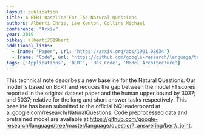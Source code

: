 ```yaml
---
layout: publication
title: A BERT Baseline For The Natural Questions
authors: Alberti Chris, Lee Kenton, Collins Michael
conference: "Arxiv"
year: 2019
bibkey: alberti2019bert
additional_links:
  - {name: "Paper", url: "https://arxiv.org/abs/1901.08634"}
  - {name: "Code", url: "https://github.com/google-research/language/tree/master/language/question_answering/bert_joint"}
tags: ['Applications', 'BERT', 'Has Code', 'Model Architecture']
---
```

This technical note describes a new baseline for the Natural Questions. Our model is based on BERT and reduces the gap between the model F1 scores reported in the original dataset paper and the human upper bound by 3037; and 5037; relative for the long and short answer tasks respectively. This baseline has been submitted to the official NQ leaderboard at ai.google.com/research/NaturalQuestions. Code preprocessed data and pretrained model are available at https://github.com/google-research/language/tree/master/language/question\_answering/bert\_joint.
